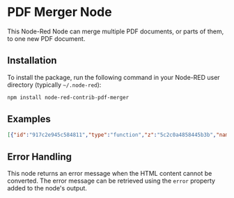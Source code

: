 # PDF Merger Node

This Node-Red Node can merge multiple PDF documents, or parts of them, to one new PDF document.

## Installation

To install the package, run the following command in your Node-RED user directory (typically `~/.node-red`):

```bash
npm install node-red-contrib-pdf-merger
```

## Examples

```JSON
[{"id":"917c2e945c584811","type":"function","z":"5c2c0a4858445b3b","name":"function 5","func":"msg.payload = [\n    {\n        fileName: \"/Users/omerkaptan/Downloads/dummy.pdf\",\n        page: \"2\"\n    },\n    {\n        fileName: \"/Users/omerkaptan/Downloads/sample.pdf\",\n        page: \"1\"\n    }\n]\nreturn msg;","outputs":1,"noerr":0,"initialize":"","finalize":"","libs":[],"x":600,"y":140,"wires":[["c80af8038d64c9a0"]]},{"id":"f6fc50ee2b18a97a","type":"inject","z":"5c2c0a4858445b3b","name":"","props":[{"p":"payload"}],"repeat":"","crontab":"","once":false,"onceDelay":0.1,"topic":"","payload":"","payloadType":"date","x":460,"y":140,"wires":[["917c2e945c584811"]]},{"id":"c80af8038d64c9a0","type":"pdf-merger","z":"5c2c0a4858445b3b","name":"","filename":"","outFile":"","x":770,"y":140,"wires":[["e2bd93157d3ec217"]]},{"id":"e2bd93157d3ec217","type":"debug","z":"5c2c0a4858445b3b","name":"debug 3","active":true,"tosidebar":true,"console":false,"tostatus":false,"complete":"true","targetType":"full","statusVal":"","statusType":"auto","x":920,"y":140,"wires":[]}]
```

## Error Handling

This node returns an error message when the HTML content cannot be converted. The error message can be retrieved using the `error` property added to the node's output.
